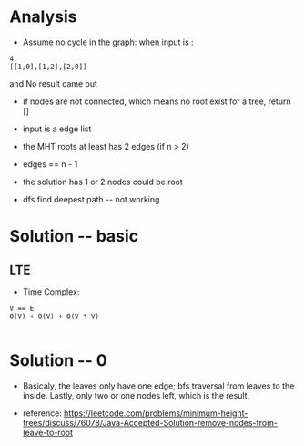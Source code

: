 # Analysis

* Assume no cycle in the graph: when input is :
```
4
[[1,0],[1,2],[2,0]]

```
and No result came out

* if nodes are not connected, which means no root exist for a tree, return []

* input is a edge list

* the MHT roots at least has 2 edges (if n > 2)

* edges == n - 1

* the solution has 1 or 2 nodes could be root

* dfs find deepest path -- not working

# Solution -- basic 

## LTE

* Time Complex: 
```
V == E
O(V) + O(V) + O(V * V)
 
```

# Solution -- 0 

* Basicaly, the leaves only have one edge; bfs traversal from leaves to the inside. Lastly, only two or one nodes left, which is the result.

* reference: https://leetcode.com/problems/minimum-height-trees/discuss/76078/Java-Accepted-Solution-remove-nodes-from-leave-to-root
